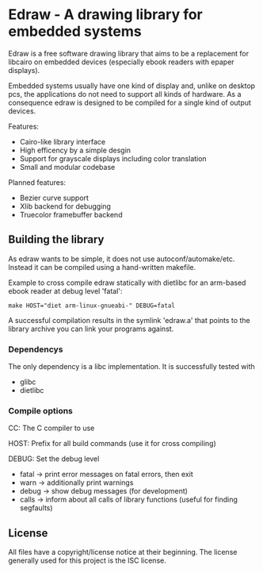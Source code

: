 # Edraw - A drawing library for embedded systems #
Edraw is a free software drawing library that aims to be a replacement for
libcairo on embedded devices (especially ebook readers with epaper displays).

Embedded systems usually have one kind of display and, unlike on desktop pcs,
the applications do not need to support all kinds of hardware. As a consequence
edraw is designed to be compiled for a single kind of output devices.

Features:
 * Cairo-like library interface
 * High efficency by a simple desgin
 * Support for grayscale displays including color translation
 * Small and modular codebase

Planned features:
 * Bezier curve support
 * Xlib backend for debugging
 * Truecolor framebuffer backend

## Building the library ##
As edraw wants to be simple, it does not use autoconf/automake/etc. Instead it
can be compiled using a hand-written makefile.

Example to cross compile edraw statically with dietlibc for an arm-based ebook
reader at debug level 'fatal':

    make HOST="diet arm-linux-gnueabi-" DEBUG=fatal

A successful compilation results in the symlink 'edraw.a' that points to the
library archive you can link your programs against.

### Dependencys ###
The only dependency is a libc implementation. It is successfully tested with
 * glibc
 * dietlibc

### Compile options ###
CC: The C compiler to use

HOST: Prefix for all build commands (use it for cross compiling)

DEBUG: Set the debug level
 * fatal -> print error messages on fatal errors, then exit
 * warn -> additionally print warnings
 * debug -> show debug messages (for development)
 * calls -> inform about all calls of library functions (useful for finding
   segfaults)

## License ##
All files have a copyright/license notice at their beginning. The license
generally used for this project is the ISC license.

